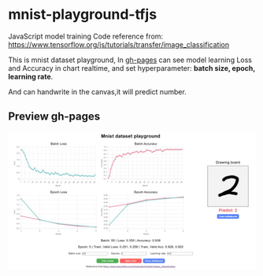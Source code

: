 # mnist-playground-tfjs
JavaScript model training Code reference from: https://www.tensorflow.org/js/tutorials/transfer/image_classification

This is mnist dataset playground, In [gh-pages](https://nomi30701.github.io/mnist-playground-tfjs/) can see model learning Loss and Accuracy in chart realtime, and set hyperparameter: **batch size, epoch, learning rate**.

And can handwrite in the canvas,it will predict number.

## Preview gh-pages
<img src="https://github.com/nomi30701/mnist-playground-tfjs/blob/main/preview_img.jpg"/>